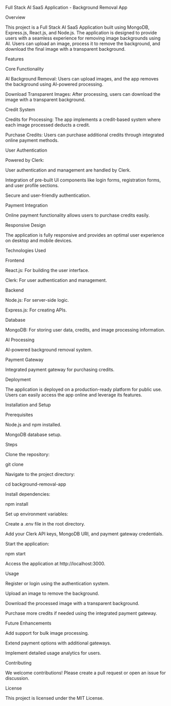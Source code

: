 Full Stack AI SaaS Application - Background Removal App

Overview

This project is a Full Stack AI SaaS Application built using MongoDB, Express.js, React.js, and Node.js. The application is designed to provide users with a seamless experience for removing image backgrounds using AI. Users can upload an image, process it to remove the background, and download the final image with a transparent background.

Features

Core Functionality

AI Background Removal: Users can upload images, and the app removes the background using AI-powered processing.

Download Transparent Images: After processing, users can download the image with a transparent background.

Credit System

Credits for Processing: The app implements a credit-based system where each image processed deducts a credit.

Purchase Credits: Users can purchase additional credits through integrated online payment methods.

User Authentication

Powered by Clerk:

User authentication and management are handled by Clerk.

Integration of pre-built UI components like login forms, registration forms, and user profile sections.

Secure and user-friendly authentication.

Payment Integration

Online payment functionality allows users to purchase credits easily.

Responsive Design

The application is fully responsive and provides an optimal user experience on desktop and mobile devices.

Technologies Used

Frontend

React.js: For building the user interface.

Clerk: For user authentication and management.

Backend

Node.js: For server-side logic.

Express.js: For creating APIs.

Database

MongoDB: For storing user data, credits, and image processing information.

AI Processing

AI-powered background removal system.

Payment Gateway

Integrated payment gateway for purchasing credits.

Deployment

The application is deployed on a production-ready platform for public use. Users can easily access the app online and leverage its features.

Installation and Setup

Prerequisites

Node.js and npm installed.

MongoDB database setup.

Steps

Clone the repository:

git clone <repository-url>

Navigate to the project directory:

cd background-removal-app

Install dependencies:

npm install

Set up environment variables:

Create a .env file in the root directory.

Add your Clerk API keys, MongoDB URI, and payment gateway credentials.

Start the application:

npm start

Access the application at http://localhost:3000.

Usage

Register or login using the authentication system.

Upload an image to remove the background.

Download the processed image with a transparent background.

Purchase more credits if needed using the integrated payment gateway.

Future Enhancements

Add support for bulk image processing.

Extend payment options with additional gateways.

Implement detailed usage analytics for users.

Contributing

We welcome contributions! Please create a pull request or open an issue for discussion.

License

This project is licensed under the MIT License.

